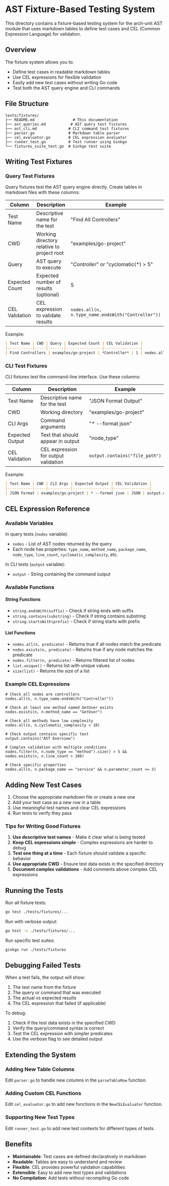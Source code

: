 # AST Fixture-Based Testing System

This directory contains a fixture-based testing system for the arch-unit AST module that uses markdown tables to define test cases and CEL (Common Expression Language) for validation.

## Overview

The fixture system allows you to:
- Define test cases in readable markdown tables
- Use CEL expressions for flexible validation
- Easily add new test cases without writing Go code
- Test both the AST query engine and CLI commands

## File Structure

```
tests/fixtures/
├── README.md                 # This documentation
├── ast_queries.md           # AST query test fixtures
├── ast_cli.md              # CLI command test fixtures
├── parser.go               # Markdown table parser
├── cel_evaluator.go        # CEL expression evaluator
├── runner_test.go          # Test runner using Ginkgo
└── fixtures_suite_test.go  # Ginkgo test suite
```

## Writing Test Fixtures

### Query Test Fixtures

Query fixtures test the AST query engine directly. Create tables in markdown files with these columns:

| Column | Description | Example |
|--------|-------------|---------|
| Test Name | Descriptive name for the test | "Find All Controllers" |
| CWD | Working directory relative to project root | "examples/go-project" |
| Query | AST query to execute | "*Controller*" or "cyclomatic(*) > 5" |
| Expected Count | Expected number of results (optional) | 5 |
| CEL Validation | CEL expression to validate results | `nodes.all(n, n.type_name.endsWith("Controller"))` |

Example:
```markdown
| Test Name | CWD | Query | Expected Count | CEL Validation |
|-----------|-----|-------|----------------|----------------|
| Find Controllers | examples/go-project | *Controller* | 1 | nodes.all(n, n.type_name.endsWith("Controller")) |
```

### CLI Test Fixtures

CLI fixtures test the command-line interface. Use these columns:

| Column | Description | Example |
|--------|-------------|---------|
| Test Name | Descriptive name for the test | "JSON Format Output" |
| CWD | Working directory | "examples/go-project" |
| CLI Args | Command arguments | "* --format json" |
| Expected Output | Text that should appear in output | "node_type" |
| CEL Validation | CEL expression for output validation | `output.contains("file_path")` |

Example:
```markdown
| Test Name | CWD | CLI Args | Expected Output | CEL Validation |
|-----------|-----|----------|-----------------|----------------|
| JSON Format | examples/go-project | * --format json | JSON | output.contains("file_path") |
```

## CEL Expression Reference

### Available Variables

In query tests (`nodes` variable):
- `nodes` - List of AST nodes returned by the query
- Each node has properties: `type_name`, `method_name`, `package_name`, `node_type`, `line_count`, `cyclomatic_complexity`, etc.

In CLI tests (`output` variable):
- `output` - String containing the command output

### Available Functions

#### String Functions
- `string.endsWith(suffix)` - Check if string ends with suffix
- `string.contains(substring)` - Check if string contains substring  
- `string.startsWith(prefix)` - Check if string starts with prefix

#### List Functions
- `nodes.all(n, predicate)` - Returns true if all nodes match the predicate
- `nodes.exists(n, predicate)` - Returns true if any node matches the predicate
- `nodes.filter(n, predicate)` - Returns filtered list of nodes
- `list.unique()` - Returns list with unique values
- `size(list)` - Returns the size of a list

### Example CEL Expressions

```cel
# Check all nodes are controllers
nodes.all(n, n.type_name.endsWith("Controller"))

# Check at least one method named GetUser exists
nodes.exists(n, n.method_name == "GetUser")

# Check all methods have low complexity
nodes.all(n, n.cyclomatic_complexity < 10)

# Check output contains specific text
output.contains("AST Overview")

# Complex validation with multiple conditions
nodes.filter(n, n.node_type == "method").size() > 5 && 
nodes.exists(n, n.line_count > 100)

# Check specific properties
nodes.all(n, n.package_name == "service" && n.parameter_count <= 3)
```

## Adding New Test Cases

1. Choose the appropriate markdown file or create a new one
2. Add your test case as a new row in a table
3. Use meaningful test names and clear CEL expressions
4. Run tests to verify they pass

### Tips for Writing Good Fixtures

1. **Use descriptive test names** - Make it clear what is being tested
2. **Keep CEL expressions simple** - Complex expressions are harder to debug
3. **Test one thing at a time** - Each fixture should validate a specific behavior
4. **Use appropriate CWD** - Ensure test data exists in the specified directory
5. **Document complex validations** - Add comments above complex CEL expressions

## Running the Tests

Run all fixture tests:
```bash
go test ./tests/fixtures/...
```

Run with verbose output:
```bash
go test -v ./tests/fixtures/...
```

Run specific test suites:
```bash
ginkgo run ./tests/fixtures
```

## Debugging Failed Tests

When a test fails, the output will show:
1. The test name from the fixture
2. The query or command that was executed
3. The actual vs expected results
4. The CEL expression that failed (if applicable)

To debug:
1. Check if the test data exists in the specified CWD
2. Verify the query/command syntax is correct
3. Test the CEL expression with simpler predicates
4. Use the verbose flag to see detailed output

## Extending the System

### Adding New Table Columns

Edit `parser.go` to handle new columns in the `parseTableRow` function.

### Adding Custom CEL Functions

Edit `cel_evaluator.go` to add new functions in the `NewCELEvaluator` function.

### Supporting New Test Types

Edit `runner_test.go` to add new test contexts for different types of tests.

## Benefits

- **Maintainable**: Test cases are defined declaratively in markdown
- **Readable**: Tables are easy to understand and review
- **Flexible**: CEL provides powerful validation capabilities
- **Extensible**: Easy to add new test types and validations
- **No Compilation**: Add tests without recompiling Go code